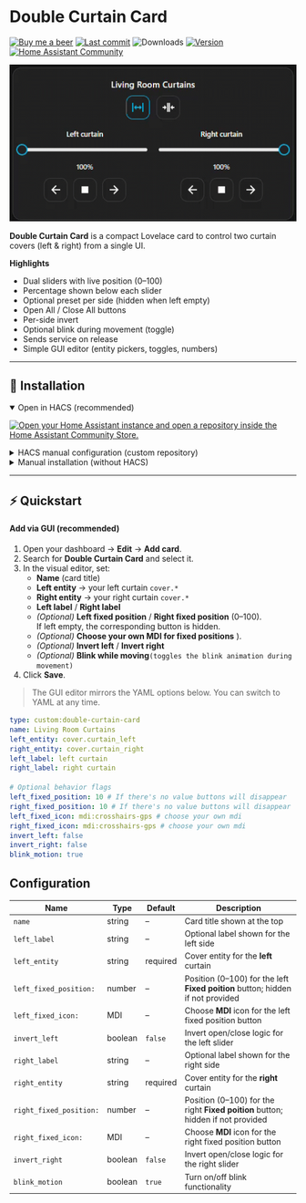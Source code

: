 # Double Curtain Card

[![Buy me a beer](https://img.shields.io/badge/Support-Buy%20me%20a%20beer-fdd734?logo=buy-me-a-coffee)](https://www.buymeacoffee.com/hugo0485)
[![Last commit](https://img.shields.io/github/last-commit/Hugo0485/DoubleCurtainCard)](#)
![Downloads](https://img.shields.io/github/downloads/Hugo0485/DoubleCurtainCard/total)
[![Version](https://img.shields.io/github/v/release/Hugo0485/DoubleCurtainCard)](#)
[![Home Assistant Community](https://img.shields.io/badge/Home%20Assistant-Community%20Forum-319fee?logo=home-assistant)](https://community.home-assistant.io/t/lovelace-double-curtain-card/)

![Double curtain](doublecurtain.gif)

**Double Curtain Card** is a compact Lovelace card to control two curtain covers (left & right) from a single UI.

**Highlights**

- Dual sliders with live position (0–100)
- Percentage shown below each slider
- Optional preset per side (hidden when left empty)
- Open All / Close All buttons
- Per-side invert
- Optional blink during movement (toggle)
- Sends service on release
- Simple GUI editor (entity pickers, toggles, numbers)

---

## 🚀 Installation

<details open>
  <summary>Open in HACS (recommended)</summary>

[![Open your Home Assistant instance and open a repository inside the Home Assistant Community Store.](https://my.home-assistant.io/badges/hacs_repository.svg)](https://my.home-assistant.io/redirect/hacs_repository/?owner=Hugo0485&repository=DoubleCurtainCard&category=plugin)

</details>

<details>
  <summary>HACS manual configuration (custom repository)</summary>

1. Open **HACS** in Home Assistant.  
2. Click **Custom repositories**.  
3. Add: `https://github.com/Hugo0485/DoubleCurtainCard.git` — Category: **Plugin**.  
4. Search for **Double Curtain Card** → **Install**.  
5. Ensure the resource URL is `/hacsfiles/double-curtain-card/double-curtain-card.js` (HACS sets this automatically for frontend plugins).
</details>

<details>
  <summary>Manual installation (without HACS)</summary>

1. Download the latest build:  
   [`double-curtain-card.js`](https://github.com/Hugo0485/DoubleCurtainCard/releases/latest/download/double-curtain-card.js)  
2. Put it in `<config>/www/`.  
3. Go to **Settings → Dashboards → Resources** and add:  
   - **URL**: `/local/double-curtain-card.js`  
   - **Resource type**: *JavaScript module*  
4. Reload your browser and add the card to your dashboard.
</details>

---

## ⚡ Quickstart

#### Add via GUI (recommended)
1. Open your dashboard → **Edit** → **Add card**.  
2. Search for **Double Curtain Card** and select it.  
3. In the visual editor, set:
   - **Name** (card title)  
   - **Left entity** → your left curtain `cover.*`  
   - **Right entity** → your right curtain `cover.*`  
   - **Left label** / **Right label**  
   - *(Optional)* **Left fixed position** / **Right fixed position** (0–100).  
     If left empty, the corresponding button is hidden.  
   - *(Optional)* **Choose your own MDI for fixed positions** ).  
   - *(Optional)* **Invert left** / **Invert right**
   - *(Optional)* **Blink while moving**`(toggles the blink animation during movement)`  
4. Click **Save**.

> The GUI editor mirrors the YAML options below. You can switch to YAML at any time.

```yaml
type: custom:double-curtain-card
name: Living Room Curtains
left_entity: cover.curtain_left
right_entity: cover.curtain_right
left_label: left curtain
right_label: right curtain

# Optional behavior flags
left_fixed_position: 10 # If there's no value buttons will disappear 
right_fixed_position: 10 # If there's no value buttons will disappear 
left_fixed_icon: mdi:crosshairs-gps # choose your own mdi
right_fixed_icon: mdi:crosshairs-gps # choose your own mdi
invert_left: false
invert_right: false
blink_motion: true
````

## Configuration

| Name                  | Type    | Default  | Description                                                            |
| --------------------- | ------- | -------- | ---------------------------------------------------------------------- |
| `name`                | string  | –        | Card title shown at the top     
| `left_label`          | string  | –        | Optional label shown for the left side       
| `left_entity`         | string  | required | Cover entity for the **left** curtain
| `left_fixed_position:`  | number  | –        | Position (0–100) for the left **Fixed poition** button; hidden if not provided  |
| `left_fixed_icon:` | MDI  | –        | Choose **MDI** icon for the left fixed position button |  
| `invert_left`         | boolean | `false`  | Invert open/close logic for the left slider  
| `right_label`         | string  | –        | Optional label shown for the right side                                  |
| `right_entity`        | string  | required | Cover entity for the **right** curtain                                 |                                      
| `right_fixed_position:` | number  | –        | Position (0–100) for the right **Fixed poition** button; hidden if not provided |
| `right_fixed_icon:` | MDI  | –        | Choose **MDI** icon for the right fixed position button |                          |
| `invert_right`        | boolean | `false`  | Invert open/close logic for the right slider                           |
| `blink_motion`        | boolean | `true`   | Turn on/off blink functionality                                        |
